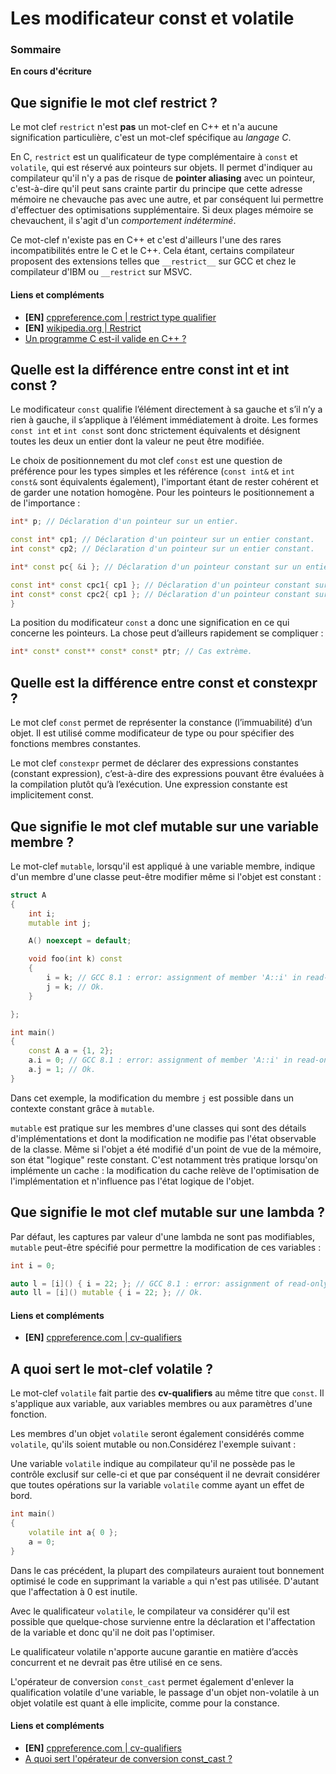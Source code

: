 # Les modificateur const et volatile

### Sommaire

**En cours d'écriture**

## Que signifie le mot clef restrict ?

Le mot clef ```restrict``` n'est **pas** un mot-clef en C++ et n'a aucune signification particulière, c'est un mot-clef spécifique au *langage C*.

En C, ```restrict``` est un qualificateur de type complémentaire à ```const``` et ```volatile```, qui est réservé aux pointeurs sur objets. Il permet d'indiquer au compilateur qu'il n'y a pas de risque de **pointer aliasing** avec un pointeur, c'est-à-dire qu'il peut sans crainte partir du principe que cette adresse mémoire ne chevauche pas avec une autre, et par conséquent lui permettre d'effectuer des optimisations supplémentaire. Si deux plages mémoire se chevauchent, il s'agit d'un *comportement indéterminé*.

Ce mot-clef n'existe pas en C++ et c'est d'ailleurs l'une des rares incompatibilités entre le C et le C++. Cela étant, certains compilateur proposent des extensions telles que ```__restrict__``` sur GCC et chez le compilateur d'IBM ou ```__restrict``` sur MSVC.

#### Liens et compléments
 - **[EN]** [cppreference.com | restrict type qualifier](https://en.cppreference.com/w/c/language/restrict)
 - **[EN]** [wikipedia.org | Restrict](https://fr.wikipedia.org/wiki/Restrict)
 - [Un programme C est-il valide en C++ ?](https://github.com/cpp-faq/cpp-faq/tree/develop/faq/fr-FR/.faq/404.md)

## Quelle est la différence entre const int et int const ?

 Le modificateur ```const``` qualifie l’élément directement à sa gauche et s’il n’y a rien à gauche, il s’applique à l’élément immédiatement à droite. Les formes ```const int``` et ```int const``` sont donc strictement équivalents et désignent toutes les deux un entier dont la valeur ne peut être modifiée.

Le choix de positionnement du mot clef ```const``` est une question de préférence pour les types simples et les référence (```const int&``` et ```int const&``` sont équivalents également), l'important étant de rester cohérent et de garder une notation homogène. Pour les pointeurs le positionnement a de l'importance :

```cpp
int* p; // Déclaration d'un pointeur sur un entier.  

const int* cp1; // Déclaration d'un pointeur sur un entier constant.
int const* cp2; // Déclaration d'un pointeur sur un entier constant.

int* const pc{ &i }; // Déclaration d'un pointeur constant sur un entier.

const int* const cpc1{ cp1 }; // Déclaration d'un pointeur constant sur un entier constant.
int const* const cpc2{ cp1 }; // Déclaration d'un pointeur constant sur un entier constant.
}
```

La position du modificateur ```const``` a donc une signification en ce qui concerne les pointeurs. La chose peut d’ailleurs rapidement se compliquer :
```cpp
int* const* const** const* const* ptr; // Cas extrème.
```

## Quelle est la différence entre const et constexpr ?

Le mot clef ```const``` permet de représenter la constance (l’immuabilité) d’un objet. Il est utilisé comme modificateur de type ou pour spécifier des fonctions membres constantes.

Le mot clef ```constexpr``` permet de déclarer des expressions constantes (constant expression), c’est-à-dire des expressions pouvant être évaluées à la compilation plutôt qu’à l’exécution. Une expression constante est implicitement const.

## Que signifie le mot clef mutable sur une variable membre ?

Le mot-clef ```mutable```, lorsqu'il est appliqué à une variable membre, indique d'un membre d'une classe peut-être modifier même si l'objet est constant :

```cpp
struct A
{
    int i;
    mutable int j;

    A() noexcept = default;

    void foo(int k) const
    {
        i = k; // GCC 8.1 : error: assignment of member 'A::i' in read-only object
        j = k; // Ok.
    }

};

int main()
{
    const A a = {1, 2};
    a.i = 0; // GCC 8.1 : error: assignment of member 'A::i' in read-only object
    a.j = 1; // Ok.      
}
```

Dans cet exemple, la modification du membre ```j``` est possible dans un contexte constant grâce à ```mutable```.

```mutable``` est pratique sur les membres d'une classes qui sont des détails d'implémentations et dont la modification ne modifie pas l'état observable de la classe. Même si l'objet a été modifié d'un point de vue de la mémoire, son état "logique" reste constant. C'est notamment très pratique lorsqu'on implémente un cache : la modification du cache relève de l'optimisation de l'implémentation et n'influence pas l'état logique de l'objet.

## Que signifie le mot clef mutable sur une lambda ?

Par défaut, les captures par valeur d'une lambda ne sont pas modifiables, ```mutable``` peut-être spécifié pour permettre la modification de ces variables :

```cpp
int i = 0;

auto l = [i]() { i = 22; }; // GCC 8.1 : error: assignment of read-only variable 'i'
auto ll = [i]() mutable { i = 22; }; // Ok.
```

#### Liens et compléments
 - **[EN]** [cppreference.com | cv-qualifiers](http://en.cppreference.com/w/cpp/language/cv)


## A quoi sert le mot-clef volatile ?

Le mot-clef ```volatile``` fait partie des **cv-qualifiers** au même titre que ```const```. Il s'applique aux variable, aux variables membres ou aux paramètres d'une fonction.

Les membres d'un objet ```volatile``` seront également considérés comme ```volatile```, qu'ils soient mutable ou non.Considérez l'exemple suivant :

Une variable ```volatile``` indique au compilateur qu'il ne possède pas le contrôle exclusif sur celle-ci et que par conséquent il ne devrait considérer que toutes opérations sur la variable ```volatile``` comme ayant un effet de bord.

```cpp
int main()
{
    volatile int a{ 0 };
    a = 0;
}
```

Dans le cas précédent, la plupart des compilateurs auraient tout bonnement optimisé le code en supprimant la variable ```a``` qui n'est pas utilisée. D'autant que l'affectation à 0 est inutile.

Avec le qualificateur ```volatile```, le compilateur va considérer qu'il est possible que quelque-chose survienne entre la déclaration et l'affectation de la variable et donc qu'il ne doit pas l'optimiser.

Le qualificateur volatile n'apporte aucune garantie en matière d’accès concurrent et ne devrait pas être utilisé en ce sens.

L'opérateur de conversion ```const_cast``` permet également d'enlever la qualification volatile d'une variable, le passage d'un objet non-volatile à un objet volatile est quant à elle implicite, comme pour la constance.

#### Liens et compléments
 - **[EN]** [cppreference.com | cv-qualifiers](http://en.cppreference.com/w/cpp/language/cv)
 - [A quoi sert l'opérateur de conversion const_cast ?](https://github.com/cpp-faq/cpp-faq/tree/develop/faq/fr-FR/.faq/404.md)
